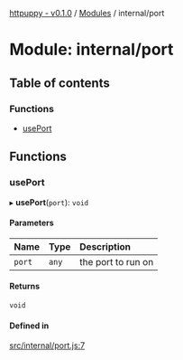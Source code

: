[httpuppy - v0.1.0](../README.md) / [Modules](../modules.md) / internal/port

# Module: internal/port

## Table of contents

### Functions

- [usePort](internal_port.md#useport)

## Functions

### usePort

▸ **usePort**(`port`): `void`

#### Parameters

| Name | Type | Description |
| :------ | :------ | :------ |
| `port` | `any` | the port to run on |

#### Returns

`void`

#### Defined in

[src/internal/port.js:7](https://github.com/abschill/httpuppy/blob/769369d/src/internal/port.js#L7)

